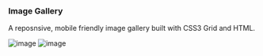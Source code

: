 ### Image Gallery

A reposnsive, mobile friendly image gallery built with CSS3 Grid and HTML.

![image](https://user-images.githubusercontent.com/95934430/211784797-86ad6af3-1be0-4d65-935f-e02639aa1123.png)
![image](https://user-images.githubusercontent.com/95934430/211787784-6a60d8d8-33d1-422f-862e-ce691d2b9e93.png)



